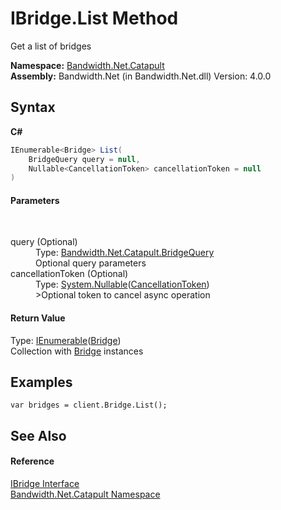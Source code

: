 ﻿# IBridge.List Method 
 

Get a list of bridges

**Namespace:**&nbsp;<a href ="N_Bandwidth_Net_Catapult.md">Bandwidth.Net.Catapult</a><br />**Assembly:**&nbsp;Bandwidth.Net (in Bandwidth.Net.dll) Version: 4.0.0

## Syntax

**C#**<br />
``` C#
IEnumerable<Bridge> List(
	BridgeQuery query = null,
	Nullable<CancellationToken> cancellationToken = null
)
```


#### Parameters
&nbsp;<dl><dt>query (Optional)</dt><dd>Type: <a href ="T_Bandwidth_Net_Catapult_BridgeQuery.md">Bandwidth.Net.Catapult.BridgeQuery</a><br />Optional query parameters</dd><dt>cancellationToken (Optional)</dt><dd>Type: <a href="http://msdn2.microsoft.com/en-us/library/b3h38hb0" target="_blank">System.Nullable</a>(<a href="http://msdn2.microsoft.com/en-us/library/dd384802" target="_blank">CancellationToken</a>)<br />>Optional token to cancel async operation</dd></dl>

#### Return Value
Type: <a href="http://msdn2.microsoft.com/en-us/library/9eekhta0" target="_blank">IEnumerable</a>(<a href ="T_Bandwidth_Net_Catapult_Bridge.md">Bridge</a>)<br />Collection with <a href ="T_Bandwidth_Net_Catapult_Bridge.md">Bridge</a> instances

## Examples

```
var bridges = client.Bridge.List();
```


## See Also


#### Reference
<a href ="T_Bandwidth_Net_Catapult_IBridge.md">IBridge Interface</a><br /><a href ="N_Bandwidth_Net_Catapult.md">Bandwidth.Net.Catapult Namespace</a><br />
